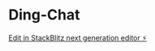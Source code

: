 # Ding-Chat

[Edit in StackBlitz next generation editor ⚡️](https://stackblitz.com/~/github.com/Omeruruc/Ding-Chat)